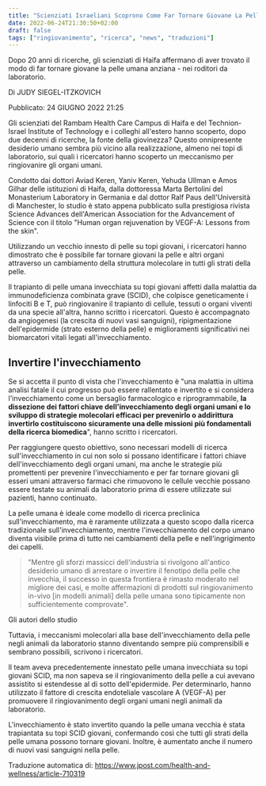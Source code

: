 ```yaml
---
title: "Scienziati Israeliani Scoprono Come Far Tornare Giovane La Pelle Umana Anziana"
date: 2022-06-24T21:30:50+02:00
draft: false
tags: ["ringiovanimento", "ricerca", "news", "traduzioni"]
---
```


Dopo 20 anni di ricerche, gli scienziati di Haifa affermano di aver trovato il modo di far tornare giovane la pelle umana anziana - nei roditori da laboratorio.

Di JUDY SIEGEL-ITZKOVICH

Pubblicato: 24 GIUGNO 2022 21:25

Gli scienziati del Rambam Health Care Campus di Haifa e del Technion-Israel Institute of Technology e i colleghi all'estero hanno scoperto, dopo due decenni di ricerche, la fonte della giovinezza? Questo onnipresente desiderio umano sembra più vicino alla realizzazione, almeno nei topi di laboratorio, sui quali i ricercatori hanno scoperto un meccanismo per ringiovanire gli organi umani. 

Condotto dai dottori Aviad Keren, Yaniv Keren, Yehuda Ullman e Amos Gilhar delle istituzioni di Haifa, dalla dottoressa Marta Bertolini del Monasterium Laboratory in Germania e dal dottor Ralf Paus dell'Università di Manchester, lo studio è stato appena pubblicato sulla prestigiosa rivista Science Advances dell'American Association for the Advancement of Science con il titolo "Human organ rejuvenation by VEGF-A: Lessons from the skin".  

Utilizzando un vecchio innesto di pelle su topi giovani, i ricercatori hanno dimostrato che è possibile far tornare giovani la pelle e altri organi attraverso un cambiamento della struttura molecolare in tutti gli strati della pelle.

Il trapianto di pelle umana invecchiata su topi giovani affetti dalla malattia da immunodeficienza combinata grave (SCID), che colpisce geneticamente i linfociti B e T, può ringiovanire il trapianto di cellule, tessuti o organi viventi da una specie all'altra, hanno scritto i ricercatori. Questo è accompagnato da angiogenesi (la crescita di nuovi vasi sanguigni), ripigmentazione dell'epidermide (strato esterno della pelle) e miglioramenti significativi nei biomarcatori vitali legati all'invecchiamento.

## Invertire l'invecchiamento

Se si accetta il punto di vista che l'invecchiamento è "una malattia in ultima analisi fatale il cui progresso può essere rallentato e invertito e si considera l'invecchiamento come un bersaglio farmacologico e riprogrammabile, **la dissezione dei fattori chiave dell'invecchiamento degli organi umani e lo sviluppo di strategie molecolari efficaci per prevenirlo o addirittura invertirlo costituiscono sicuramente una delle missioni più fondamentali della ricerca biomedica**", hanno scritto i ricercatori. 

Per raggiungere questo obiettivo, sono necessari modelli di ricerca sull'invecchiamento in cui non solo si possano identificare i fattori chiave dell'invecchiamento degli organi umani, ma anche le strategie più promettenti per prevenire l'invecchiamento e per far tornare giovani gli esseri umani attraverso farmaci che rimuovono le cellule vecchie possano essere testate su animali da laboratorio prima di essere utilizzate sui pazienti, hanno continuato. 

La pelle umana è ideale come modello di ricerca preclinica sull'invecchiamento, ma è raramente utilizzata a questo scopo dalla ricerca tradizionale sull'invecchiamento, mentre l'invecchiamento del corpo umano diventa visibile prima di tutto nei cambiamenti della pelle e nell'ingrigimento dei capelli. 

>"Mentre gli sforzi massicci dell'industria si rivolgono all'antico desiderio umano di arrestare o invertire il fenotipo della pelle che invecchia, il successo in questa frontiera è rimasto moderato nel migliore dei casi, e molte affermazioni di prodotti sul ringiovanimento in-vivo [in modelli animali] della pelle umana sono tipicamente non sufficientemente comprovate".

Gli autori dello studio

Tuttavia, i meccanismi molecolari alla base dell'invecchiamento della pelle negli animali da laboratorio stanno diventando sempre più comprensibili e sembrano possibili, scrivono i ricercatori. 

Il team aveva precedentemente innestato pelle umana invecchiata su topi giovani SCID, ma non sapeva se il ringiovanimento della pelle a cui avevano assistito si estendesse al di sotto dell'epidermide. Per determinarlo, hanno utilizzato il fattore di crescita endoteliale vascolare A (VEGF-A) per promuovere il ringiovanimento degli organi umani negli animali da laboratorio. 

L'invecchiamento è stato invertito quando la pelle umana vecchia è stata trapiantata su topi SCID giovani, confermando così che tutti gli strati della pelle umana possono tornare giovani. Inoltre, è aumentato anche il numero di nuovi vasi sanguigni nella pelle. 

Traduzione automatica di: https://www.jpost.com/health-and-wellness/article-710319
